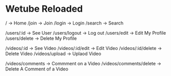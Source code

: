 # Wetube Reloaded

/ -> Home
/join -> Join
/login -> Login
/search -> Search  

/users/:id -> See User
/users/logout -> Log out
/users/edit -> Edit My Profile
/users/delete -> Delete My Profile

/videos/:id -> See Video
/videos/:id/edit -> Edit Video
/videos/:id/delete -> Delete Video
/videos/upload -> Uplaod Video

/videos/comments -> Commment on a Video
/videos/comments/delete -> Delete A Comment of a Video